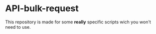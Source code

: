 # API-bulk-request

This repository is made for some **really** specific scripts wich you won't need to use.
